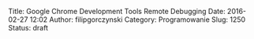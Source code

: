 Title: Google Chrome Development Tools Remote Debugging
Date: 2016-02-27 12:02
Author: filipgorczynski
Category: Programowanie
Slug: 1250
Status: draft


